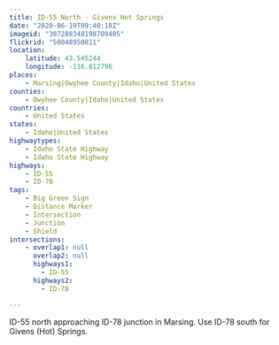 ```yaml
---
title: ID-55 North - Givens Hot Springs
date: "2020-06-19T09:40:18Z"
imageid: "307288348198709405"
flickrid: "50048950811"
location:
    latitude: 43.545244
    longitude: -116.812796
places:
    - Marsing|Owyhee County|Idaho|United States
counties:
    - Owyhee County|Idaho|United States
countries:
    - United States
states:
    - Idaho|United States
highwaytypes:
    - Idaho State Highway
    - Idaho State Highway
highways:
    - ID-55
    - ID-78
tags:
    - Big Green Sign
    - Distance Marker
    - Intersection
    - Junction
    - Shield
intersections:
    - overlap1: null
      overlap2: null
      highways1:
        - ID-55
      highways2:
        - ID-78

---
```

ID-55 north approaching ID-78 junction in Marsing.  Use ID-78 south for Givens (Hot) Springs.